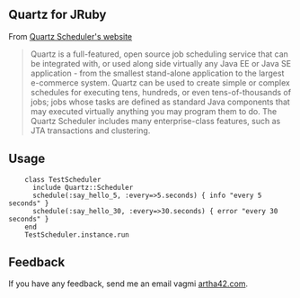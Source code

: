 ## Quartz for JRuby

From [Quartz Scheduler's website](http://www.quartz-scheduler.org/)

> Quartz is a full-featured, open source job scheduling service that can be integrated with, or used along side virtually any Java EE or Java SE application - from the smallest stand-alone application to the largest e-commerce system. Quartz can be used to create simple or complex schedules for executing tens, hundreds, or even tens-of-thousands of jobs; jobs whose tasks are defined as standard Java components that may executed virtually anything you may program them to do. The Quartz Scheduler includes many enterprise-class features, such as JTA transactions and clustering.


## Usage

        class TestScheduler
          include Quartz::Scheduler
          schedule(:say_hello_5, :every=>5.seconds) { info "every 5 seconds" }
          schedule(:say_hello_30, :every=>30.seconds) { error "every 30 seconds" }
        end
        TestScheduler.instance.run

## Feedback

If you have any feedback, send me an email vagmi <at> [artha42.com](http://www.artha42.com).


